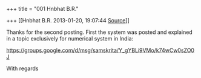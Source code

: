 +++
title = "001 Hnbhat B.R."

+++
[[Hnbhat B.R.	2013-01-20, 19:07:44 [Source](https://groups.google.com/g/samskrita/c/Cchz1OSFVhw)]]



Thanks for the second posting. First the system was posted and explained in a topic exclusively for numerical system in India:

  

<https://groups.google.com/d/msg/samskrita/Y_gYBLi9VMo/k74wCw0sZO0J>  

  

With regards

